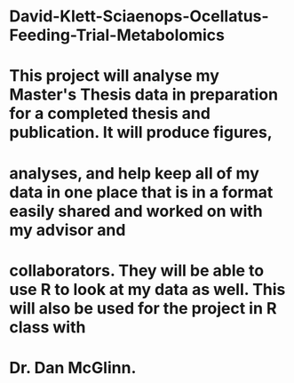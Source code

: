 # David-Klett-Sciaenops-Ocellatus-Feeding-Trial-Metabolomics

# This project will analyse my Master's Thesis data in preparation for a completed thesis and publication. It will produce figures, 
# analyses, and help keep all of my data in one place that is in a format easily shared and worked on with my advisor and 
# collaborators. They will be able to use R to look at my data as well. This will also be used for the project in R class with
# Dr. Dan McGlinn.
